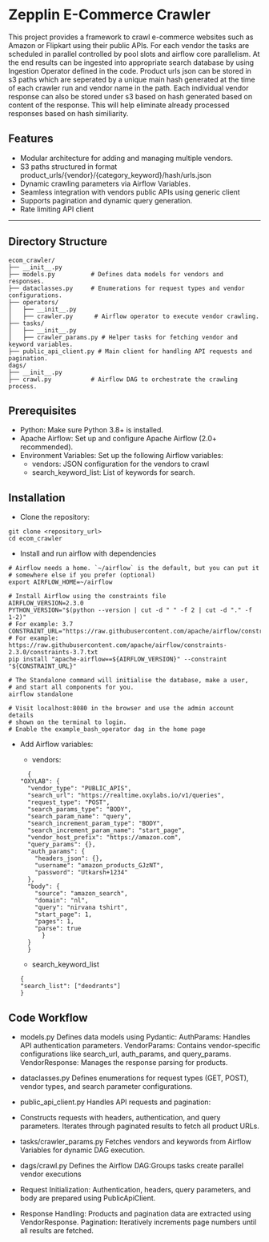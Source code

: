 # Zepplin E-Commerce Crawler

This project provides a framework to crawl e-commerce websites such as Amazon or Flipkart using their public APIs. For each vendor
the tasks are scheduled in parallel  controlled by pool slots and airflow core parallelism. At the end results can be ingested into
appropriate search database by using Ingestion Operator defined in the code. Product urls json can be stored in s3 paths which are seperated by a unique main hash generated at the time of each crawler run and vendor name in the path. Each individual vendor response can also be stored under s3 based on hash generated based on content of the response. This will help eliminate already processed responses based on hash similiarity.

## Features

- Modular architecture for adding and managing multiple vendors.
- S3 paths structured in format product_urls/{vendor}/{category_keyword}/hash/urls.json
- Dynamic crawling parameters via Airflow Variables.
- Seamless integration with vendors public APIs using generic client
- Supports pagination and dynamic query generation.
- Rate limiting API client

---

## Directory Structure

```plaintext
ecom_crawler/
├── __init__.py
├── models.py          # Defines data models for vendors and responses.
├── dataclasses.py     # Enumerations for request types and vendor configurations.
├── operators/
│   ├── __init__.py
│   ├── crawler.py      # Airflow operator to execute vendor crawling.
├── tasks/
│   ├── __init__.py
│   ├── crawler_params.py # Helper tasks for fetching vendor and keyword variables.
├── public_api_client.py # Main client for handling API requests and pagination.
dags/
├── __init__.py
├── crawl.py           # Airflow DAG to orchestrate the crawling process.
```

## Prerequisites
- Python: Make sure Python 3.8+ is installed.
- Apache Airflow: Set up and configure Apache Airflow (2.0+ recommended).
- Environment Variables: Set up the following Airflow variables:
   - vendors: JSON configuration for the vendors to crawl
   - search_keyword_list: List of keywords for search.


## Installation
- Clone the repository:

```
git clone <repository_url>
cd ecom_crawler
```

- Install and run airflow with dependencies

```
# Airflow needs a home. `~/airflow` is the default, but you can put it
# somewhere else if you prefer (optional)
export AIRFLOW_HOME=~/airflow

# Install Airflow using the constraints file
AIRFLOW_VERSION=2.3.0
PYTHON_VERSION="$(python --version | cut -d " " -f 2 | cut -d "." -f 1-2)"
# For example: 3.7
CONSTRAINT_URL="https://raw.githubusercontent.com/apache/airflow/constraints-${AIRFLOW_VERSION}/constraints-${PYTHON_VERSION}.txt"
# For example: https://raw.githubusercontent.com/apache/airflow/constraints-2.3.0/constraints-3.7.txt
pip install "apache-airflow==${AIRFLOW_VERSION}" --constraint "${CONSTRAINT_URL}"

# The Standalone command will initialise the database, make a user,
# and start all components for you.
airflow standalone

# Visit localhost:8080 in the browser and use the admin account details
# shown on the terminal to login.
# Enable the example_bash_operator dag in the home page
```

- Add Airflow variables:

  - vendors:
  ```
    {
  "OXYLAB": {
    "vendor_type": "PUBLIC_APIS",
    "search_url": "https://realtime.oxylabs.io/v1/queries",
    "request_type": "POST",
    "search_params_type": "BODY",
    "search_param_name": "query",
    "search_increment_param_type": "BODY",
    "search_increment_param_name": "start_page",
    "vendor_host_prefix": "https://amazon.com",
    "query_params": {},
    "auth_params": {
      "headers_json": {},
      "username": "amazon_products_GJzNT",
      "password": "Utkarsh+1234"
    },
    "body": {
      "source": "amazon_search",
      "domain": "nl",
      "query": "nirvana tshirt",
      "start_page": 1,
      "pages": 1,
      "parse": true
        }
    }
    }
    ```

    - search_keyword_list
    ```
    {
    "search_list": ["deodrants"]
    }

    ```


## Code Workflow
- models.py
    Defines data models using Pydantic:
    AuthParams: Handles API authentication parameters.
    VendorParams: Contains vendor-specific configurations like search_url, auth_params, and query_params.
    VendorResponse: Manages the response parsing for products.

- dataclasses.py
    Defines enumerations for request types (GET, POST), vendor types, and search parameter configurations.

- public_api_client.py
    Handles API requests and pagination:

- Constructs requests with headers, authentication, and query parameters.
    Iterates through paginated results to fetch all product URLs.

- tasks/crawler_params.py
    Fetches vendors and keywords from Airflow Variables for dynamic DAG execution.

- dags/crawl.py
    Defines the Airflow DAG:Groups tasks create parallel vendor executions

- Request Initialization:
    Authentication, headers, query parameters, and body are prepared using PublicApiClient.

-  Response Handling:
    Products and pagination data are extracted using VendorResponse.
    Pagination: Iteratively increments page numbers until all results are fetched.
